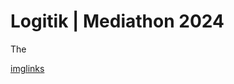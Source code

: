 # Logitik | Mediathon 2024
The

[imglinks](https://drive.google.com/drive/folders/1-0meqGNo_MO_zjm0EeRBHhmZyyAB_jM4)
